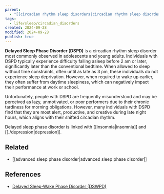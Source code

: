 ```yaml
---
parent:
  - "[[circadian rhythm sleep disorders|circadian rhythm sleep disorders]]"
tags:
  - life/sleep/circadian_disorders
created: 2024-09-28
modified: 2024-09-28
publish: true
---
```

**Delayed Sleep Phase Disorder (DSPD)** is a circadian rhythm sleep disorder most commonly observed in adolescents and young adults. Individuals with DSPD typically experience difficulty falling asleep before 2 am or later, significantly later than the conventional bedtime. When allowed to sleep without time constraints, often until as late as 3 pm, these individuals do not experience sleep deprivation. However, when required to wake up earlier, they often suffer from daytime sleepiness, which can negatively impact their performance at work or school.

Unfortunately, people with DSPD are frequently misunderstood and may be perceived as lazy, unmotivated, or poor performers due to their chronic tardiness for morning obligations. However, many individuals with DSPD find that they are most alert, productive, and creative during late night hours, which aligns with their shifted circadian rhythm.

Delayed sleep phase disorder is linked with [[insomnia|insomnia]] and [[./depression|depression]].

## Related
- [[advanced sleep phase disorder|advanced sleep phase disorder]]

## References
- [Delayed Sleep-Wake Phase Disorder (DSWPD)](https://assets-global.website-files.com/64b4b7e38dda973fdbb7faf2/65a06fa3ca362e2960c9b2e2_Delayed%20Sleep-Wake%20Phase%20Disorder%20(DSWPD).pdf)